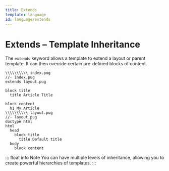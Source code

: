 ```yaml
---
title: Extends
template: language
id: language/extends
---
```


# Extends &ndash; Template Inheritance

The `extends` keyword allows a template to extend a layout or parent template. It can then override certain pre-defined blocks of content.

```pug-preview (name='extends')
\\\\\\\\\\ index.pug
//- index.pug
extends layout.pug

block title
  title Article Title

block content
  h1 My Article
\\\\\\\\\\ layout.pug
//- layout.pug
doctype html
html
  head
    block title
      title Default title
  body
    block content
```

::: float info Note
You can have multiple levels of inheritance, allowing you to create powerful hierarchies of templates.
:::
